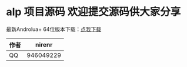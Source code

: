 # alp 项目源码 欢迎提交源码供大家分享
最新Androlua+ 64位版本下载：[点我下载](https://raw.githubusercontent.com/androlua/alp/d95fda3067c635401a4af5b127282037e26b464e/AndroLua%2B5.0.16.apk)

|作者|nirenr|
|---|---
|QQ|946049229

